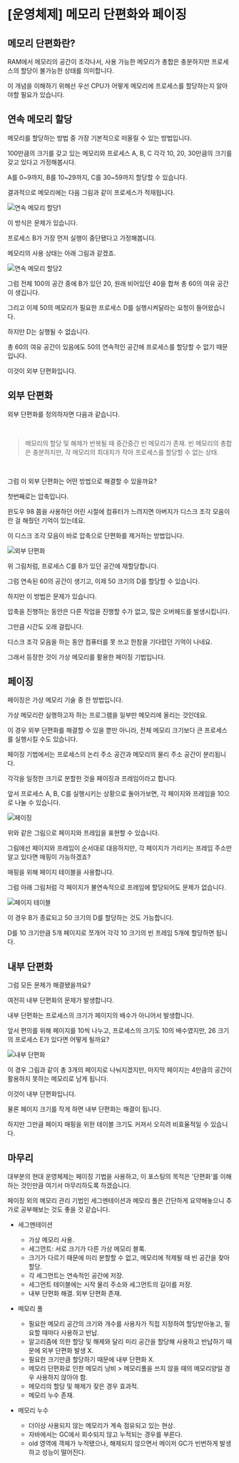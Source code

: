 # [운영체제] 메모리 단편화와 페이징



## 메모리 단편화란?

RAM에서 메모리의 공간이 조각나서, 사용 가능한 메모리가 총합은 충분하지만 프로세스의 할당이 불가능한 상태를 의미합니다.

이 개념을 이해하기 위해선 우선 CPU가 어떻게 메모리에 프로세스를 할당하는지 알아야할 필요가 있습니다.



## 연속 메모리 할당

메모리를 할당하는 방법 중 가장 기본적으로 떠올릴 수 있는 방법입니다.

100만큼의 크기를 갖고 있는 메모리와 프로세스 A, B, C 각각 10, 20, 30만큼의 크기를 갖고 있다고 가정해봅시다.

A를 0~9까지, B를 10~29까지, C를 30~59까지 할당할 수 있습니다.

결과적으로 메모리에는 다음 그림과 같이 프로세스가 적재됩니다.

![연속 메모리 할당1](./image1.png)
<!--[##_Image|kage@skk6x/btr3J3Mf0bz/gKidOhofJ2YCb1gccF765K/img.png|alignCenter|width="100%"|_##]-->

이 방식은 문제가 있습니다.

프로세스 B가 가장 먼저 실행이 중단됐다고 가정해봅니다.

메모리의 사용 상태는 아래 그림과 같겠죠.

![연속 메모리 할당2](./image2.png)
<!--[##_Image|kage@daIzDT/btr3LFqO4oN/78NHcvSs1KPk8yTHamKPf0/img.png|alignCenter|width="100%"|_##]-->

그럼 전체 100의 공간 중에 B가 있던 20, 원래 비어있던 40을 합쳐 총 60의 여유 공간이 생깁니다.

그리고 이제 50의 메모리가 필요한 프로세스 D를 실행시켜달라는 요청이 들어왔습니다.

하지만 D는 실행될 수 없습니다.

총 60의 여유 공간이 있음에도 50의 연속적인 공간에 프로세스를 할당할 수 없기 때문입니다.

이것이 외부 단편화입니다.



## 외부 단편화

외부 단편화를 정의하자면 다음과 같습니다.

<br>

> 메모리의 할당 및 해제가 반복될 때 중간중간 빈 메모리가 존재. 빈 메모리의 총합은 충분하지만, 각 메모리의 최대치가 작아 프로세스를 할당할 수 없는 상태.

<br>

그럼 이 외부 단편화는 어떤 방법으로 해결할 수 있을까요?

첫번째로는 압축입니다.

윈도우 98 쯤을 사용하던 어린 시절에 컴퓨터가 느려지면 아버지가 디스크 조각 모음이란 걸 해줬던 기억이 있는데요.

이 디스크 조각 모음이 바로 압축으로 단편화를 제거하는 방법입니다.

![외부 단편화](./image3.png)
<!--[##_Image|kage@cA058y/btr3vPITl57/NWkndmEkzb0aEkJm1UMeAK/img.png|alignCenter|width="100%"|_##]-->

위 그림처럼, 프로세스 C를 B가 있던 공간에 재할당합니다.

그럼 연속된 60의 공간이 생기고, 이제 50 크기의 D를 할당할 수 있습니다.

하지만 이 방법은 문제가 있습니다.

압축을 진행하는 동안은 다른 작업을 진행할 수가 없고, 많은 오버헤드를 발생시킵니다.

그만큼 시간도 오래 걸립니다.

디스크 조각 모음을 하는 동안 컴퓨터를 못 쓰고 한참을 기다렸던 기억이 나네요.

그래서 등장한 것이 가상 메모리를 활용한 페이징 기법입니다.



## 페이징

페이징은 가상 메모리 기술 중 한 방법입니다.

가상 메모리란 실행하고자 하는 프로그램을 일부만 메모리에 올리는 것인데요.

이 경우 외부 단편화를 해결할 수 있을 뿐만 아니라, 전체 메모리 크기보다 큰 프로세스를 실행시킬 수도 있습니다.

페이징 기법에서는 프로세스의 논리 주소 공간과 메모리의 물리 주소 공간이 분리됩니다.

각각을 일정한 크기로 분할한 것을 페이징과 프레임이라고 합니다.

앞서 프로세스 A, B, C를 실행시키는 상황으로 돌아가보면, 각 페이지와 프레임을 10으로 나눌 수 있습니다.

![페이징](./image4.png)
<!--[##_Image|kage@bug5AF/btr3BvpMWzs/gDVxS5fOluZ3k12e5YwJUK/img.png|alignCenter|width="100%"|_##]-->

위와 같은 그림으로 페이지와 프레임을 표현할 수 있습니다.

그림에선 페이지와 프레임이 순서대로 대응하지만, 각 페이지가 가리키는 프레임 주소만 알고 있다면 매핑이 가능하겠죠?

매핑을 위해 페이지 테이블을 사용합니다.

그럼 아래 그림처럼 각 페이지가 불연속적으로 프레임에 할당되어도 문제가 없습니다.

![페이지 테이블](./image5.png)
<!--[##_Image|kage@bWiy6p/btr3JYKWWtn/QuQiVklmTLGKtfrbmTzoKk/img.png|alignCenter|width="100%"|_##]-->

이 경우 B가 종료되고 50 크기의 D를 할당하는 것도 가능합니다.

D를 10 크기만큼 5개 페이지로 쪼개어 각각 10 크기의 빈 프레임 5개에 할당하면 됩니다.



## 내부 단편화

그럼 모든 문제가 해결됐을까요?

여전히 내부 단편화의 문제가 발생합니다.

내부 단편화는 프로세스의 크기가 페이지의 배수가 아니어서 발생합니다.

앞서 편의를 위해 페이지를 10씩 나누고, 프로세스의 크기도 10의 배수였지만, 26 크기의 프로세스 E가 있다면 어떻게 될까요?

![내부 단편화](./image6.png)
<!--[##_Image|kage@b5LTpq/btr3HRMm9vq/nSYqJwZtO06JdXDfSJpzLk/img.png|alignCenter|width="100%"|_##]-->

이 경우 그림과 같이 총 3개의 페이지로 나눠지겠지만, 마지막 페이지는 4만큼의 공간이 활용하지 못하는 메모리로 남게 됩니다.

이것이 내부 단편화입니다.

물론 페이지 크기를 작게 하면 내부 단편화는 해결이 됩니다.

하지만 그만큼 페이지 매핑을 위한 테이블 크기도 커져서 오히려 비효율적일 수 있습니다.



## 마무리

대부분의 현대 운영체제는 페이징 기법을 사용하고, 이 포스팅의 목적은 '단편화'를 이해하는 것인만큼 여기서 마무리하도록 하겠습니다.

페이징 외의 메모리 관리 기법인 세그멘테이션과 메모리 풀은 간단하게 요약해놓으니 추가로 공부해보는 것도 좋을 것 같습니다.



- 세그멘테이션
  - 가상 메모리 사용. 
  - 세그먼트: 서로 크기가 다른 가상 메모리 블록.
  - 크기가 다르기 때문에 미리 분할할 수 없고, 메모리에 적제될 때 빈 공간을 찾아 할당.
  - 각 세그먼트는 연속적인 공간에 저장.
  - 세그먼트 테이블에는 시작 물리 주소와 세그먼트의 길이를 저장.
  - 내부 단편화 해결. 외부 단편화 존재.

- 메모리 풀
  - 필요한 메모리 공간의 크기와 개수를 사용자가 직접 지정하여 할당받아놓고, 필요할 때마다 사용하고 반납.
  - 알고리즘에 의한 할당 및 해제와 달리 미리 공간을 할당해 사용하고 반납하기 때문에 외부 단편화 발생 X.
  - 필요한 크기만큼 할당하기 때문에 내부 단편화 X.
  - 메모리 단편화로 인한 메모리 낭비 > 메모리풀을 쓰지 않을 때의 메모리양일 경우 사용하지 않아야 함.
  - 메모리의 할당 및 해제가 잦은 경우 효과적.
  - 메모리 누수 존재.


- 메모리 누수
  - 더이상 사용되지 않는 메모리가 계속 점유되고 있는 현상.
  - 자바에서는 GC에서 회수되지 않고 누적되는 경우를 부른다.
  - old 영역에 객체가 누적됐으나, 해제되지 않으면서 메이저 GC가 빈번하게 발생하고 성능이 떨어진다.